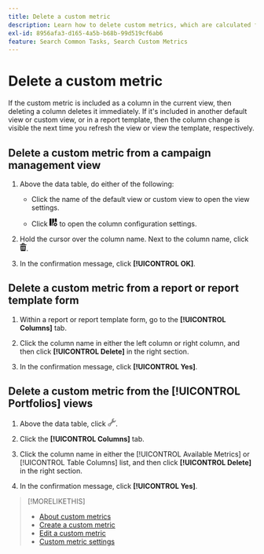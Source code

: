 ```yaml
---
title: Delete a custom metric
description: Learn how to delete custom metrics, which are calculated from standard metrics.
exl-id: 8956afa3-d165-4a5b-b68b-99d519cf6ab6
feature: Search Common Tasks, Search Custom Metrics
---
```

# Delete a custom metric

If the custom metric is included as a column in the current view, then deleting a column deletes it immediately. If it's included in another default view or custom view, or in a report template, then the column change is visible the next time you refresh the view or view the template, respectively.

## Delete a custom metric from a campaign management view

1. Above the data table, do either of the following:

   * Click the name of the default view or custom view to open the view settings.
   
   * Click ![Custom Columns](/help/search-social-commerce/assets/custom-columns.png "Custom Columns") to open the column configuration settings.

1. Hold the cursor over the column name. Next to the column name, click ![Delete](/help/search-social-commerce/assets/delete.png "Delete").

1. In the confirmation message, click **[!UICONTROL OK]**.

## Delete a custom metric from a report or report template form

1. Within a report or report template form, go to the **[!UICONTROL Columns]** tab.

1. Click the column name in either the left column or right column, and then click **[!UICONTROL Delete]** in the right section.

1. In the confirmation message, click **[!UICONTROL Yes]**.

## Delete a custom metric from the [!UICONTROL Portfolios] views

1. Above the data table, click ![Edit Selected View](/help/search-social-commerce/assets/view-settings.png "Edit Selected View").

1. Click the **[!UICONTROL Columns]** tab.
   
1. Click the column name in either the [!UICONTROL Available Metrics] or [!UICONTROL Table Columns] list, and then click **[!UICONTROL Delete]** in the right section.

1. In the confirmation message, click **[!UICONTROL Yes]**.

>[!MORELIKETHIS]
>
>* [About custom metrics](custom-metric-about.md)
>* [Create a custom metric](custom-metric-create.md)
>* [Edit a custom metric](custom-metric-edit.md)
>* [Custom metric settings](custom-metric-settings.md)
